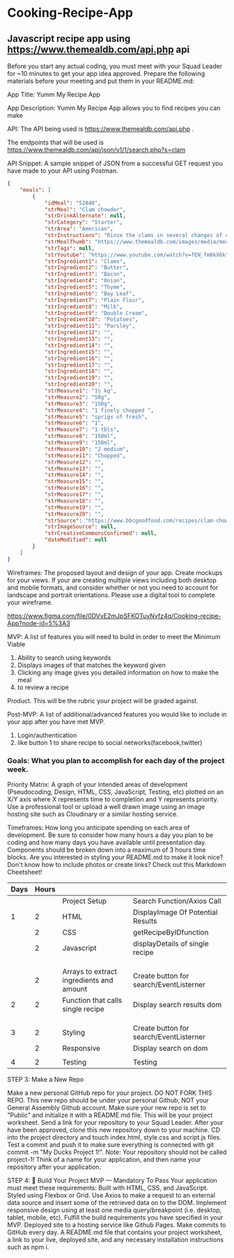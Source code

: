 # Cooking-Recipe-App

## Javascript recipe app using https://www.themealdb.com/api.php api

Before you start any actual coding, you must meet with your Squad Leader for ~10 minutes to get your app idea approved. Prepare the following materials before your meeting and put them in your README.md:

App Title: Yumm My Recipe App

App Description: Yumm My Recipe App allows you to find recipes you can make 

API: The API being used is https://www.themealdb.com/api.php .

The endpoints that will be used is   https://www.themealdb.com/api/json/v1/1/search.php?s=clam

API Snippet: A sample snippet of JSON from a successful GET request you have made to your API using Postman.

```json
{
    "meals": [
        {
            "idMeal": "52840",
            "strMeal": "Clam chowder",
            "strDrinkAlternate": null,
            "strCategory": "Starter",
            "strArea": "American",
            "strInstructions": "Rinse the clams in several changes of cold water and drain well. Tip the clams into a large pan with 500ml of water. Cover, bring to the boil and simmer for 2 mins until the clams have just opened. Tip the contents of the pan into a colander over a bowl to catch the clam stock. When cool enough to handle, remove the clams from their shells – reserving a handful of empty shells for presentation if you want. Strain the clam stock into a jug, leaving any grit in the bottom of the bowl. You should have around 800ml stock.\r\nHeat the butter in the same pan and sizzle the bacon for 3-4 mins until it starts to brown. Stir in the onion, thyme and bay and cook everything gently for 10 mins until the onion is soft and golden. Scatter over the flour and stir in to make a sandy paste, cook for 2 mins more, then gradually stir in the clam stock then the milk and the cream.\r\nThrow in the potatoes, bring everything to a simmer and leave to bubble away gently for 10 mins or until the potatoes are cooked. Use a fork to crush a few of the potato chunks against the side of the pan to help thicken – you still want lots of defined chunks though. Stir through the clam meat and the few clam shells, if you've gone down that route, and simmer for a minute to reheat. Season with plenty of black pepper and a little salt, if needed, then stir through the parsley just before ladling into bowls or hollowed-out crusty rolls.",
            "strMealThumb": "https://www.themealdb.com/images/media/meals/rvtvuw1511190488.jpg",
            "strTags": null,
            "strYoutube": "https://www.youtube.com/watch?v=fEN_fm6kX6k",
            "strIngredient1": "Clams",
            "strIngredient2": "Butter",
            "strIngredient3": "Bacon",
            "strIngredient4": "Onion",
            "strIngredient5": "Thyme",
            "strIngredient6": "Bay Leaf",
            "strIngredient7": "Plain Flour",
            "strIngredient8": "Milk",
            "strIngredient9": "Double Cream",
            "strIngredient10": "Potatoes",
            "strIngredient11": "Parsley",
            "strIngredient12": "",
            "strIngredient13": "",
            "strIngredient14": "",
            "strIngredient15": "",
            "strIngredient16": "",
            "strIngredient17": "",
            "strIngredient18": "",
            "strIngredient19": "",
            "strIngredient20": "",
            "strMeasure1": "1½ kg",
            "strMeasure2": "50g",
            "strMeasure3": "150g",
            "strMeasure4": "1 finely chopped ",
            "strMeasure5": "sprigs of fresh",
            "strMeasure6": "1",
            "strMeasure7": "1 tbls",
            "strMeasure8": "150ml",
            "strMeasure9": "150ml",
            "strMeasure10": "2 medium",
            "strMeasure11": "Chopped",
            "strMeasure12": "",
            "strMeasure13": "",
            "strMeasure14": "",
            "strMeasure15": "",
            "strMeasure16": "",
            "strMeasure17": "",
            "strMeasure18": "",
            "strMeasure19": "",
            "strMeasure20": "",
            "strSource": "https://www.bbcgoodfood.com/recipes/clam-chowder",
            "strImageSource": null,
            "strCreativeCommonsConfirmed": null,
            "dateModified": null
        }
    ]
}

```
Wireframes: The proposed layout and design of your app. Create mockups for your views. If your are creating multiple views including both desktop and mobile formats, and consider whether or not you need to account for landscape and portrait orientations. Please use a digital tool to complete your wireframe.

https://www.figma.com/file/0DVvE2mJpSFKOTuyNyfz4q/Cooking-recipe-App?node-id=5%3A3


MVP: A list of features you will need to build in order to meet the Minimum Viable 


1. Ability to search using keywords
1. Displays images of that matches the keyword given
1. Clicking any image gives you detailed information on how to make the meal
1. to review a recipe


Product. This will be the rubric your project will be graded against.

Post-MVP: A list of additional/advanced features you would like to include in your app after you have met MVP.
1. Login/authentication
1. like button
1 to share recipe to social networks(facebook,twitter)



### Goals: What you plan to accomplish for each day of the project week.

Priority Matrix: A graph of your intended areas of development (Pseudocoding, Design, HTML, CSS, JavaScript, Testing, etc) plotted on an X/Y axis where X represents time to completion and Y represents priority. Use a professional tool or upload a well drawn image using an image hosting site such as Cloudinary or a similar hosting service.


Timeframes: How long you anticipate spending on each area of development. Be sure to consider how many hours a day you plan to be coding and how many days you have available until presentation day. Components should be broken down into a maximum of 3 hours time blocks.
Are you interested in styling your README.md to make it look nice? Don't know how to include photos or create links? Check out this Markdown Cheetsheet!

| Days 	| Hours 	|                                          	|                                         	|
|------	|-------	|------------------------------------------	|-----------------------------------------	|
|      	|       	| Project Setup                            	| Search Function/Axios Call              	|
| 1    	| 2     	| HTML                                     	| DisplayImage Of Potential Results       	|
|      	| 2     	| CSS                                      	| getRecipeByIDfunction                   	|
|      	| 2     	| Javascript                               	| displayDetails of single recipe         	|
|      	|       	|                                          	|                                         	|
|      	|       	|                                          	|                                         	|
|      	|       	|                                          	|                                         	|
|      	| 2     	| Arrays to extract ingredients and amount 	| Create button for search/EventListerner 	|
| 2    	| 2     	| Function that calls single recipe        	| Display search results dom              	|
|      	|       	|                                          	|                                         	|
|      	|       	|                                          	|                                         	|
|      	|       	|                                          	|                                         	|
| 3    	| 2     	| Styling                                  	| Create button for search/EventListerner 	|
|      	| 2     	| Responsive                               	| Display search on dom                   	|
|      	|       	|                                          	|                                         	|
| 4    	| 2     	| Testing                                  	| Testing                                 	|


STEP 3: Make a New Repo

Make a new personal GitHub repo for your project. DO NOT FORK THIS REPO.
This new repo should be under your personal Github, NOT your General Assembly Github account.
Make sure your new repo is set to "Public" and initialize it with a README.md file. This will be your project worksheet.
Send a link for your repository to your Squad Leader.
After your have been approved, clone this new repository down to your machine.
CD into the project directory and touch index.html, style.css and script.js files.
Test a commit and push it to make sure everything is connected with git commit -m "My Ducks Project 1!".
Note: Your repository should not be called project-1! Think of a name for your application, and then name your repository after your application.

STEP 4: 🔴 Build Your Project MVP — Mandatory To Pass
Your application must meet these requirements:
Built with HTML, CSS, and JavaScript.
Styled using Flexbox or Grid.
Use Axios to make a request to an external data source and insert some of the retrieved data on to the DOM.
Implement responsive design using at least one media query/breakpoint (i.e. desktop, tablet, mobile, etc).
Fulfill the build requirements you have specified in your MVP.
Deployed site to a hosting service like Github Pages.
Make commits to GitHub every day.
A README.md file that contains your project worksheet, a link to your live, deployed site, and any necessary installation instructions such as npm i.



